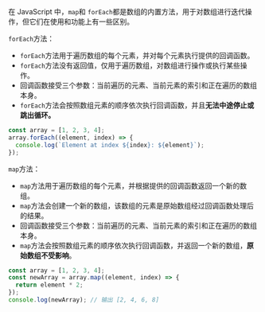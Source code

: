 在 JavaScript 中，`map`和 `forEach`都是数组的内置方法，用于对数组进行迭代操作，但它们在使用和功能上有一些区别。

`forEach`方法：

- `forEach`方法用于遍历数组的每个元素，并对每个元素执行提供的回调函数。
- `forEach`方法没有返回值，仅用于遍历数组，对数组进行操作或执行某些操作。
- 回调函数接受三个参数：当前遍历的元素、当前元素的索引和正在遍历的数组本身。
- `forEach`方法会按照数组元素的顺序依次执行回调函数，并且**无法中途停止或跳出循环。**

```JavaScript
const array = [1, 2, 3, 4];
array.forEach((element, index) => {
  console.log(`Element at index ${index}: ${element}`);
});
```

`map`方法：

- `map`方法用于遍历数组的每个元素，并根据提供的回调函数返回一个新的数组。
- `map`方法会创建一个新的数组，该数组的元素是原始数组经过回调函数处理后的结果。
- 回调函数接受三个参数：当前遍历的元素、当前元素的索引和正在遍历的数组本身。
- `map`方法会按照数组元素的顺序依次执行回调函数，并返回一个新的数组，**原始数组不受影响**。

```JavaScript
const array = [1, 2, 3, 4];
const newArray = array.map((element, index) => {
  return element * 2;
});
console.log(newArray); // 输出 [2, 4, 6, 8]
```
